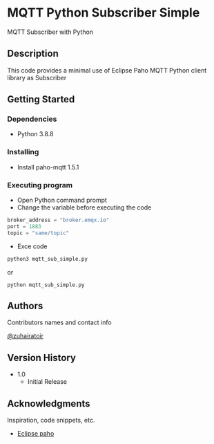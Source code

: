 # MQTT Python Subscriber Simple

MQTT Subscriber with Python

## Description

This code provides a minimal use of Eclipse Paho MQTT Python client library as Subscriber

## Getting Started

### Dependencies

- Python 3.8.8

### Installing

- Install paho-mqtt 1.5.1

### Executing program

- Open Python command prompt
- Change the variable before executing the code

```python
broker_address = "broker.emqx.io"
port = 1883
topic = "same/topic"
```

- Exce code

```bash
python3 mqtt_sub_simple.py
```

or

```console
python mqtt_sub_simple.py
```

<!-- ## Help

In Python command prompt launch:

```console
python3 mqtt_sub.py -h
``` -->

## Authors

Contributors names and contact info

[@zuhairatoir](https://twitter.com/zuhairatoir)

## Version History

- 1.0
  - Initial Release

<!-- ## License

This project is licensed under the WTFPL - see the LICENSE.md file for details -->

## Acknowledgments

Inspiration, code snippets, etc.

- [Eclipse paho](https://www.eclipse.org/paho/index.php?page=clients/python/index.php)
